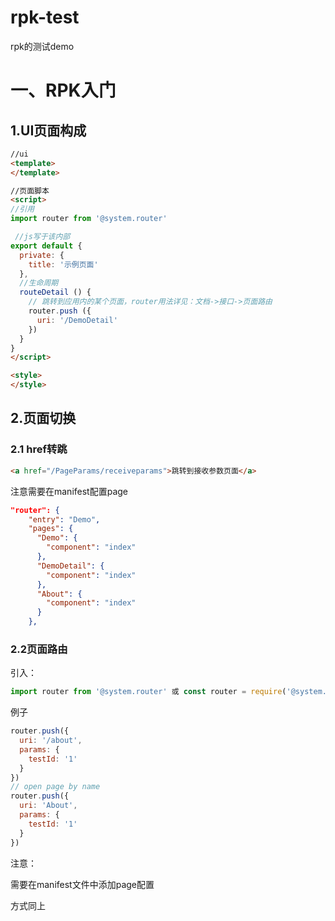 # rpk-test
rpk的测试demo

# 一、RPK入门

## 1.UI页面构成

```html
//ui
<template>
</template>

//页面脚本
<script>
//引用
import router from '@system.router'

 //js写于该内部
export default {
  private: {
    title: '示例页面'
  },
  //生命周期
  routeDetail () {
    // 跳转到应用内的某个页面，router用法详见：文档->接口->页面路由
    router.push ({
      uri: '/DemoDetail'
    })
  }
}
</script>

<style>
</style>
```



## 2.页面切换

### 2.1 href转跳

```html
<a href="/PageParams/receiveparams">跳转到接收参数页面</a>
```

注意需要在manifest配置page

```json
"router": {
    "entry": "Demo",
    "pages": {
      "Demo": {
        "component": "index"
      },
      "DemoDetail": {
        "component": "index"
      },
      "About": {
        "component": "index"
      }
    },
```

### 2.2页面路由

引入：

```javascript
import router from '@system.router' 或 const router = require('@system.router')
```

例子

```javascript
router.push({
  uri: '/about',
  params: {
    testId: '1'
  }
})
// open page by name
router.push({
  uri: 'About',
  params: {
    testId: '1'
  }
})
```

注意：

需要在manifest文件中添加page配置

方式同上
